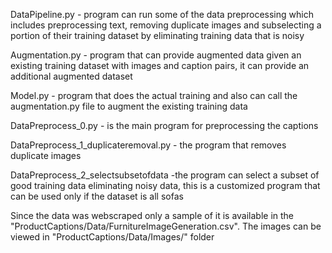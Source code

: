 DataPipeline.py - program can run some of the data preprocessing  which includes preprocessing text, removing duplicate images and subselecting a portion of their training dataset by eliminating training data that is noisy

Augmentation.py - program that can provide augmented data given an existing training dataset with images and caption pairs, it can 
provide an additional augmented dataset

Model.py - program that does the actual training and also can call the augmentation.py file to augment the existing training data

DataPreprocess_0.py - is the main program for preprocessing the captions

DataPreprocess_1_duplicateremoval.py - the program that removes duplicate images

DataPreprocess_2_selectsubsetofdata -the program  can select a subset of good training data eliminating noisy data, this is a customized program that can be used only if the dataset is all sofas 

Since the data was webscraped only a sample of it is available in the "ProductCaptions/Data/FurnitureImageGeneration.csv". The images can be viewed in "ProductCaptions/Data/Images/" folder



